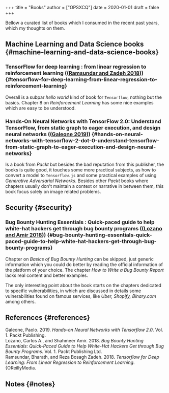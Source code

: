 +++
title = "Books"
author = ["OPSXCQ"]
date = 2020-01-01
draft = false
+++

Bellow a curated list of books which I consumed in the recent past years, which
my thoughts on them.


## Machine Learning and Data Science books {#machine-learning-and-data-science-books}


### TensorFlow for deep learning : from linear regression to reinforcement learning ((<a href="#citeproc_bib_item_3">Ramsundar and Zadeh 2018</a>)) {#tensorflow-for-deep-learning-from-linear-regression-to-reinforcement-learning}

Overall is a subpar _hello world_ kind of book for `Tensorflow`, nothing but the
basics. Chapter 8 on _Reinforcement Learning_ has some nice examples which are
easy to be understood.


### Hands-On Neural Networks with TensorFlow 2.0: Understand TensorFlow, from static graph to eager execution, and design neural networks ((<a href="#citeproc_bib_item_1">Galeone 2019</a>)) {#hands-on-neural-networks-with-tensorflow-2-dot-0-understand-tensorflow-from-static-graph-to-eager-execution-and-design-neural-networks}

Is a book from _Packt_ but besides the bad reputation from this publisher, the
books is quite good, it touches some more practical subjects, as how to convert
a model to `Tensorflow.js` and some practical examples of using _Generative
Adversarial Networks_. Besides other _Packt_ books where chapters usually don't
maintain a context or narrative in between them, this book focus solely on image
related problems.


## Security {#security}


### Bug Bounty Hunting Essentials : Quick-paced guide to help white-hat hackers get through bug bounty programs ((<a href="#citeproc_bib_item_2">Lozano and Amir 2018</a>)) {#bug-bounty-hunting-essentials-quick-paced-guide-to-help-white-hat-hackers-get-through-bug-bounty-programs}

Chapter on _Basics of Bug Bounty Hunting_ can be skipped, just generic information
which you could do better by reading the official information of the platform of
your choice. The chapter _How to Write a Bug Bounty Report_ lacks real content and
better examples.

The only interesting point about the book starts on the chapters dedicated to
specific vulnerabilities, in which are discussed in details some vulnerabilities
found on famous services, like _Uber, Shopify, Binary.com_ among others.


## References {#references}

<div class="csl-bib-body">
  <div class="csl-entry"><a id="citeproc_bib_item_1"></a>Galeone, Paolo. 2019. <i>Hands-on Neural Networks with Tensorflow 2.0</i>. Vol. 1. Packt Publishing.</div>
  <div class="csl-entry"><a id="citeproc_bib_item_2"></a>Lozano, Carlos A., and Shahmeer Amir. 2018. <i>Bug Bounty Hunting Essentials: Quick-Paced Guide to Help White-Hat Hackers Get through Bug Bounty Programs</i>. Vol. 1. Packt Publishing Ltd.</div>
  <div class="csl-entry"><a id="citeproc_bib_item_3"></a>Ramsundar, Bharath, and Reza Bosagh Zadeh. 2018. <i>Tensorflow for Deep Learning: From Linear Regression to Reinforcement Learning</i>. {OReillyMedia.</div>
</div>


## Notes {#notes}
